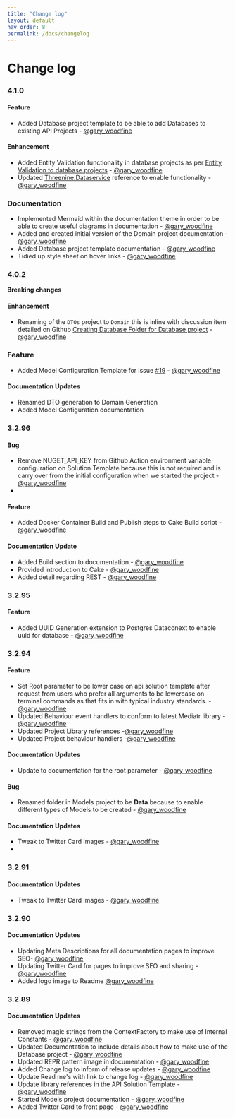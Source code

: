 ```yaml
---
title: "Change log"
layout: default
nav_order: 8
permalink: /docs/changelog
---
```


# Change log

### 4.1.0

#### Feature

* Added Database project template to be able to add Databases to existing API Projects - [@gary_woodfine](https://twitter.com/gary_woodfine)

#### Enhancement

* Added Entity Validation functionality in database projects as per [Entity Validation to database projects](https://github.com/threenine/api-template/discussions/20) - [@gary_woodfine](https://twitter.com/gary_woodfine)
* Updated [Threenine.Dataservice](https://www.nuget.org/packages/threenine.Dataservice/) reference to enable functionality -  [@gary_woodfine](https://twitter.com/gary_woodfine)

### Documentation

* Implemented Mermaid within the documentation theme in order to be able to create useful diagrams in documentation -  [@gary_woodfine](https://twitter.com/gary_woodfine)
* Added and created initial version of the Domain project documentation - [@gary_woodfine](https://twitter.com/gary_woodfine)
* Added Database project template documentation - [@gary_woodfine](https://twitter.com/gary_woodfine) 
* Tidied up style sheet on hover links - [@gary_woodfine](https://twitter.com/gary_woodfine)
### 4.0.2   

**Breaking changes**

#### Enhancement

* Renaming of the `DTOs` project to `Domain` this is inline with discussion item detailed on Github [Creating Database Folder for Database project](https://github.com/threenine/api-template/discussions/16) - [@gary_woodfine](https://twitter.com/gary_woodfine)

### Feature

* Added Model Configuration Template for issue [#19](https://github.com/threenine/api-template/issues/19) - [@gary_woodfine](https://twitter.com/gary_woodfine)


#### Documentation Updates

* Renamed DTO generation to Domain Generation
* Added Model Configuration documentation

### 3.2.96

#### Bug

* Remove NUGET_API_KEY from Github Action environment variable configuration on Solution Template because this is not required and is carry over from the initial configuration when we started the project - [@gary_woodfine](https://twitter.com/gary_woodfine)
* 
#### Feature

* Added Docker Container Build and Publish steps to Cake Build script - [@gary_woodfine](https://twitter.com/gary_woodfine)

#### Documentation Update

* Added Build section to documentation - [@gary_woodfine](https://twitter.com/gary_woodfine)
* Provided introduction to Cake - [@gary_woodfine](https://twitter.com/gary_woodfine)
* Added detail regarding REST  - [@gary_woodfine](https://twitter.com/gary_woodfine)



### 3.2.95

#### Feature

* Added UUID Generation extension to Postgres Dataconext to enable uuid for database - [@gary_woodfine](https://twitter.com/gary_woodfine)



### 3.2.94

#### Feature

* Set Root parameter to be lower case on api solution template after request from users who prefer all arguments to be lowercase on terminal commands as that fits in with typical industry standards. - [@gary_woodfine](https://twitter.com/gary_woodfine)
* Updated Behaviour event handlers to conform to latest Mediatr library -[@gary_woodfine](https://twitter.com/gary_woodfine)
* Updated Project Library references -[@gary_woodfine](https://twitter.com/gary_woodfine)
* Updated Project behaviour handlers -[@gary_woodfine](https://twitter.com/gary_woodfine)

#### Documentation Updates

* Update to documentation for the root parameter  - [@gary_woodfine](https://twitter.com/gary_woodfine)

#### Bug

* Renamed folder in Models project to be **Data** because to enable different types of Models to be created - [@gary_woodfine](https://twitter.com/gary_woodfine)

#### Documentation Updates

* Tweak to Twitter Card images - [@gary_woodfine](https://twitter.com/gary_woodfine)
* 

### 3.2.91

#### Documentation Updates

* Tweak to Twitter Card images - [@gary_woodfine](https://twitter.com/gary_woodfine)


### 3.2.90

#### Documentation Updates

* Updating Meta Descriptions for all documentation pages to improve SEO- [@gary_woodfine](https://twitter.com/gary_woodfine)
* Updating Twitter Card for pages to improve SEO and sharing - [@gary_woodfine](https://twitter.com/gary_woodfine)
* Added logo image to Readme  [@gary_woodfine](https://twitter.com/gary_woodfine)

### 3.2.89 
  
#### Documentation Updates
* Removed magic strings from the ContextFactory to make use of Internal Constants  - [@gary_woodfine](https://twitter.com/gary_woodfine)
* Updated Documentation to include details about how to make use of the Database project  - [@gary_woodfine](https://twitter.com/gary_woodfine)
* Updated REPR pattern image in documentation  - [@gary_woodfine](https://twitter.com/gary_woodfine)
* Added Change log to inform of release updates  - [@gary_woodfine](https://twitter.com/gary_woodfine)
* Update Read me's  with link to change log  - [@gary_woodfine](https://twitter.com/gary_woodfine)
* Update library references in the API Solution Template  - [@gary_woodfine](https://twitter.com/gary_woodfine)
* Started Models project documentation - [@gary_woodfine](https://twitter.com/gary_woodfine)
* Added Twitter Card to front page - [@gary_woodfine](https://twitter.com/gary_woodfine)


